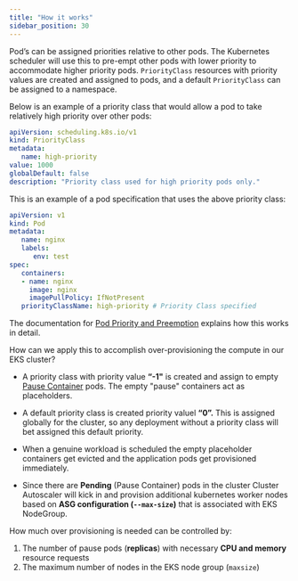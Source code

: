 ```yaml
---
title: "How it works"
sidebar_position: 30
---
```


Pod’s can be assigned priorities relative to other pods. The Kubernetes scheduler will use this to pre-empt other pods with lower priority to accommodate higher priority pods. `PriorityClass` resources with priority values are created and assigned to pods, and a default `PriorityClass` can be assigned to a namespace. 

Below is an example of a priority class that would allow a pod to take relatively high priority over other pods:

```yaml
apiVersion: scheduling.k8s.io/v1
kind: PriorityClass
metadata:
   name: high-priority
value: 1000
globalDefault: false
description: "Priority class used for high priority pods only."
```

This is an example of a pod specification that uses the above priority class:

```yaml
apiVersion: v1
kind: Pod
metadata:
   name: nginx
   labels:
      env: test
spec:
   containers:
   - name: nginx
     image: nginx
     imagePullPolicy: IfNotPresent
   priorityClassName: high-priority # Priority Class specified
```

The documentation for [Pod Priority and Preemption](https://kubernetes.io/docs/concepts/scheduling-eviction/pod-priority-preemption/) explains how this works in detail.

How can we apply this to accomplish over-provisioning the compute in our EKS cluster?

* A priority class with priority value **“-1"** is created and assign to empty [Pause Container](https://www.ianlewis.org/en/almighty-pause-container) pods. The empty "pause" containers act as placeholders. 

* A default priority class is created priority valuel **“0”.** This is assigned globally for the cluster, so any deployment without a priority class will bet assigned this default priority.

* When a genuine workload is scheduled the empty placeholder containers get evicted and the application pods get provisioned immediately. 

* Since there are **Pending** (Pause Container) pods in the cluster Cluster Autoscaler will kick in and provision additional kubernetes worker nodes based on **ASG configuration (`--max-size`)** that is associated with EKS NodeGroup.

How much over provisioning is needed can be controlled by:

1. The number of pause pods (**replicas**) with necessary **CPU and memory** resource requests
2. The maximum number of nodes in the EKS node group (`maxsize`)